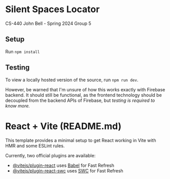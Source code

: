 # Silent Spaces Locator

CS-440 John Bell - Spring 2024 Group 5

## Setup

Run `npm install`

## Testing

To view a locally hosted version of the source, run `npm run dev`.

However, be warned that I'm unsure of how this works exactly with Firebase backend. It should still be functional, as the frontend technology should be decoupled from the backend APIs of Firebase, but _testing is required to know more._

# React + Vite (README.md)

This template provides a minimal setup to get React working in Vite with HMR and some ESLint rules.

Currently, two official plugins are available:

-   [@vitejs/plugin-react](https://github.com/vitejs/vite-plugin-react/blob/main/packages/plugin-react/README.md) uses [Babel](https://babeljs.io/) for Fast Refresh
-   [@vitejs/plugin-react-swc](https://github.com/vitejs/vite-plugin-react-swc) uses [SWC](https://swc.rs/) for Fast Refresh

